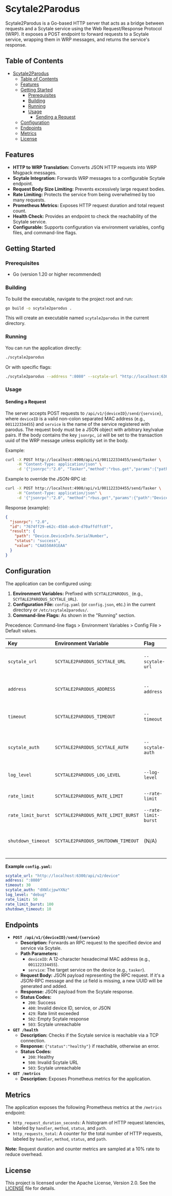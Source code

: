 # Scytale2Parodus

Scytale2Parodus is a Go-based HTTP server that acts as a bridge between requests and a Scytale service using the Web Request/Response Protocol (WRP). It exposes a POST endpoint to forward requests to a Scytale service, wrapping them in WRP messages, and returns the service's response.

## Table of Contents

- [Scytale2Parodus](#scytale2parodus)
  - [Table of Contents](#table-of-contents)
  - [Features](#features)
  - [Getting Started](#getting-started)
    - [Prerequisites](#prerequisites)
    - [Building](#building)
    - [Running](#running)
    - [Usage](#usage)
      - [Sending a Request](#sending-a-request)
  - [Configuration](#configuration)
  - [Endpoints](#endpoints)
  - [Metrics](#metrics)
  - [License](#license)

## Features

  * **HTTP to WRP Translation:** Converts JSON HTTP requests into WRP Msgpack messages.
  * **Scytale Integration:** Forwards WRP messages to a configurable Scytale endpoint.
  * **Request Body Size Limiting:** Prevents excessively large request bodies.
  * **Rate Limiting:** Protects the service from being overwhelmed by too many requests.
  * **Prometheus Metrics:** Exposes HTTP request duration and total request count.
  * **Health Check:** Provides an endpoint to check the reachability of the Scytale service.
  * **Configurable:** Supports configuration via environment variables, config files, and command-line flags.

## Getting Started

### Prerequisites

  * Go (version 1.20 or higher recommended)

### Building

To build the executable, navigate to the project root and run:

```bash
go build -o scytale2parodus .
```

This will create an executable named `scytale2parodus` in the current directory.

### Running

You can run the application directly:

```bash
./scytale2parodus
```

Or with specific flags:

```bash
./scytale2parodus --address ":8080" --scytale-url "http://localhost:6300/api/v2/device" --log-level "debug"
```

### Usage

#### Sending a Request
The server accepts POST requests to `/api/v1/{deviceID}/send/{service}`, where `deviceID` is a valid non-colon separated MAC address (e.g., `001122334455`) and `service` is the name of the service registered with parodus. The request body must be a JSON object with arbitrary key/value pairs. If the body contains the key `jsonrpc`, `id` will be set to the transaction uuid of the WRP message unless explicitly set in the body.

Example:
```bash
curl -X POST http://localhost:4900/api/v1/001122334455/send/Tasker \
     -H "Content-Type: application/json" \
     -d '{"jsonrpc":"2.0", "Tasker","method":"rbus.get","params":{"path":"Device.DeviceInfo.SerialNumber"}}'
```

Example to override the JSON-RPC id:
```bash
curl -X POST http://localhost:4900/api/v1/001122334455/send/Tasker \
     -H "Content-Type: application/json" \
     -d '{"jsonrpc":"2.0", "method":"rbus.get","params":{"path":"Device.DeviceInfo.SerialNumber"}, "id":"myid"}'
```

Response (example):
```json
{
  "jsonrpc": "2.0",
  "id": "7674ff29-e62c-45b8-a6c0-d70affdffc0f",
  "result": {
    "path": "Device.DeviceInfo.SerialNumber",
    "status": "success",
    "value": "CAA550A91EAA"
  }
}
```

## Configuration

The application can be configured using:

1.  **Environment Variables:** Prefixed with `SCYTALE2PARODUS_` (e.g., `SCYTALE2PARODUS_SCYTALE_URL`).
2.  **Configuration File:** `config.yaml` (or `config.json`, etc.) in the current directory or `/etc/scytale2parodus/`.
3.  **Command-line Flags:** As shown in the "Running" section.

Precedence: Command-line flags \> Environment Variables \> Config File \> Default values.

| Key | Environment Variable | Flag | Default Value | Description |
| :----------------- | :---------------------------- | :----------------------- | :------------------------------------- | :-------------------------------------------------- |
| `scytale_url` | `SCYTALE2PARODUS_SCYTALE_URL` | `--scytale-url` | `http://scytale:6300/api/v2/device` | URL of the Scytale device API endpoint. |
| `address` | `SCYTALE2PARODUS_ADDRESS` | `--address` | `:4900` | Address and port for the proxy to listen on. |
| `timeout` | `SCYTALE2PARODUS_TIMEOUT` | `--timeout` | `15` | Server read and write timeout in seconds. |
| `scytale_auth` | `SCYTALE2PARODUS_SCYTALE_AUTH`| `--scytale-auth` | `dXNlcjpwYXNz` (base64 encoded `user:pass`)| Basic authentication header for Scytale requests. |
| `log_level` | `SCYTALE2PARODUS_LOG_LEVEL` | `--log-level` | `info` | Log level (`debug`, `info`, `warn`, `error`). |
| `rate_limit` | `SCYTALE2PARODUS_RATE_LIMIT` | `--rate-limit` | `100.0` | Requests per second for rate limiting. |
| `rate_limit_burst` | `SCYTALE2PARODUS_RATE_LIMIT_BURST`| `--rate-limit-burst` | `200` | Burst size for rate limiting. |
| `shutdown_timeout` | `SCYTALE2PARODUS_SHUTDOWN_TIMEOUT`| (N/A) | `5` | Timeout for graceful server shutdown in seconds. |

**Example `config.yaml`:**

```yaml
scytale_url: "http://localhost:6300/api/v2/device"
address: ":8080"
timeout: 30
scytale_auth: "dXNlcjpwYXNz"
log_level: "debug"
rate_limit: 50
rate_limit_burst: 100
shutdown_timeout: 10
```

## Endpoints
  * **`POST /api/v1/{deviceID}/send/{service}`**
      * **Description:** Forwards an RPC request to the specified device and service via Scytale.
      * **Path Parameters:**
          * `deviceID`: A 12-character hexadecimal MAC address (e.g., `001122334455`).
          * `service`: The target service on the device (e.g., `tasker`).
      * **Request Body:** JSON payload representing the RPC request. If it's a JSON-RPC message and the `id` field is missing, a new UUID will be generated and added.
      * **Response:** JSON payload from the Scytale response.
      * **Status Codes:**
          * `200`: Success
          * `400`: Invalid device ID, service, or JSON
          * `429`: Rate limit exceeded
          * `502`: Empty Scytale response
          * `503`: Scytale unreachable
  * **`GET /health`**
      * **Description:** Checks if the Scytale service is reachable via a TCP connection.
      * **Response:** `{"status":"healthy"}` if reachable, otherwise an error.
      * **Status Codes:**
          * `200`: Healthy
          * `500`: Invalid Scytale URL
          * `503`: Scytale unreachable
  * **`GET /metrics`**
      * **Description:** Exposes Prometheus metrics for the application.

## Metrics

The application exposes the following Prometheus metrics at the `/metrics` endpoint:

  * `http_request_duration_seconds`: A histogram of HTTP request latencies, labeled by `handler`, `method`, `status`, and `path`.
  * `http_requests_total`: A counter for the total number of HTTP requests, labeled by `handler`, `method`, `status`, and `path`.

**Note:** Request duration and counter metrics are sampled at a 10% rate to reduce overhead.

## License

This project is licensed under the Apache License, Version 2.0. See the [LICENSE](LICENSE) file for details.
